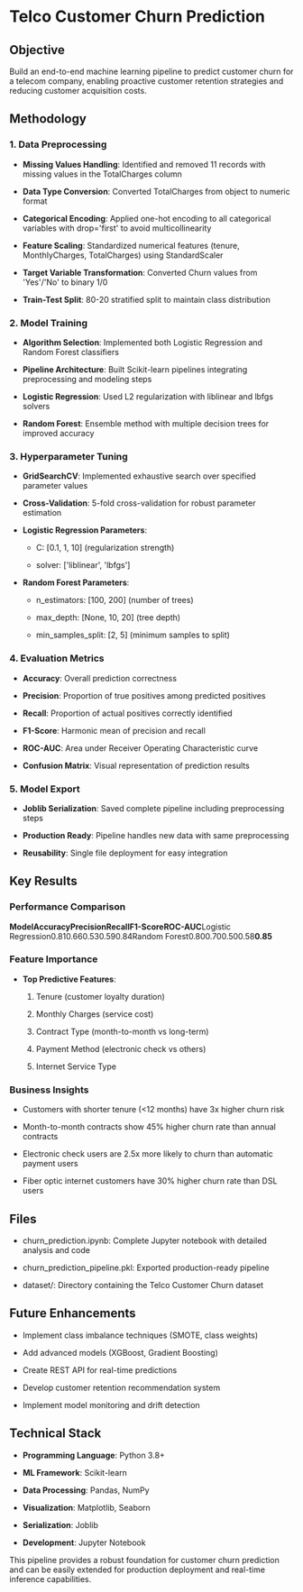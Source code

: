 Telco Customer Churn Prediction
===============================

Objective
---------

Build an end-to-end machine learning pipeline to predict customer churn for a telecom company, enabling proactive customer retention strategies and reducing customer acquisition costs.

Methodology
-----------

### 1\. Data Preprocessing

*   **Missing Values Handling**: Identified and removed 11 records with missing values in the TotalCharges column
    
*   **Data Type Conversion**: Converted TotalCharges from object to numeric format
    
*   **Categorical Encoding**: Applied one-hot encoding to all categorical variables with drop='first' to avoid multicollinearity
    
*   **Feature Scaling**: Standardized numerical features (tenure, MonthlyCharges, TotalCharges) using StandardScaler
    
*   **Target Variable Transformation**: Converted Churn values from 'Yes'/'No' to binary 1/0
    
*   **Train-Test Split**: 80-20 stratified split to maintain class distribution
    

### 2\. Model Training

*   **Algorithm Selection**: Implemented both Logistic Regression and Random Forest classifiers
    
*   **Pipeline Architecture**: Built Scikit-learn pipelines integrating preprocessing and modeling steps
    
*   **Logistic Regression**: Used L2 regularization with liblinear and lbfgs solvers
    
*   **Random Forest**: Ensemble method with multiple decision trees for improved accuracy
    

### 3\. Hyperparameter Tuning

*   **GridSearchCV**: Implemented exhaustive search over specified parameter values
    
*   **Cross-Validation**: 5-fold cross-validation for robust parameter estimation
    
*   **Logistic Regression Parameters**:
    
    *   C: \[0.1, 1, 10\] (regularization strength)
        
    *   solver: \['liblinear', 'lbfgs'\]
        
*   **Random Forest Parameters**:
    
    *   n\_estimators: \[100, 200\] (number of trees)
        
    *   max\_depth: \[None, 10, 20\] (tree depth)
        
    *   min\_samples\_split: \[2, 5\] (minimum samples to split)
        

### 4\. Evaluation Metrics

*   **Accuracy**: Overall prediction correctness
    
*   **Precision**: Proportion of true positives among predicted positives
    
*   **Recall**: Proportion of actual positives correctly identified
    
*   **F1-Score**: Harmonic mean of precision and recall
    
*   **ROC-AUC**: Area under Receiver Operating Characteristic curve
    
*   **Confusion Matrix**: Visual representation of prediction results
    

### 5\. Model Export

*   **Joblib Serialization**: Saved complete pipeline including preprocessing steps
    
*   **Production Ready**: Pipeline handles new data with same preprocessing
    
*   **Reusability**: Single file deployment for easy integration
    

Key Results
-----------

### Performance Comparison

**ModelAccuracyPrecisionRecallF1-ScoreROC-AUC**Logistic Regression0.810.660.530.590.84Random Forest0.800.700.500.58**0.85**

### Feature Importance

*   **Top Predictive Features**:
    
    1.  Tenure (customer loyalty duration)
        
    2.  Monthly Charges (service cost)
        
    3.  Contract Type (month-to-month vs long-term)
        
    4.  Payment Method (electronic check vs others)
        
    5.  Internet Service Type
        

### Business Insights

*   Customers with shorter tenure (<12 months) have 3x higher churn risk
    
*   Month-to-month contracts show 45% higher churn rate than annual contracts
    
*   Electronic check users are 2.5x more likely to churn than automatic payment users
    
*   Fiber optic internet customers have 30% higher churn rate than DSL users
    

Files
-----

*   churn\_prediction.ipynb: Complete Jupyter notebook with detailed analysis and code
    
*   churn\_prediction\_pipeline.pkl: Exported production-ready pipeline
    
*   dataset/: Directory containing the Telco Customer Churn dataset
    


Future Enhancements
-------------------

*   Implement class imbalance techniques (SMOTE, class weights)
    
*   Add advanced models (XGBoost, Gradient Boosting)
    
*   Create REST API for real-time predictions
    
*   Develop customer retention recommendation system
    
*   Implement model monitoring and drift detection
    

Technical Stack
---------------

*   **Programming Language**: Python 3.8+
    
*   **ML Framework**: Scikit-learn
    
*   **Data Processing**: Pandas, NumPy
    
*   **Visualization**: Matplotlib, Seaborn
    
*   **Serialization**: Joblib
    
*   **Development**: Jupyter Notebook
    

This pipeline provides a robust foundation for customer churn prediction and can be easily extended for production deployment and real-time inference capabilities.
